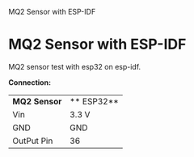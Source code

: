 ﻿MQ2 Sensor with ESP-IDF

# MQ2 Sensor with ESP-IDF

MQ2 sensor test with esp32 on esp-idf.

**Connection:**

|     |     |
| --- | --- |
| **MQ2 Sensor** | ** ESP32** |
| Vin | 3.3 V |
| GND | GND |
| OutPut Pin | 36  |
